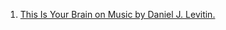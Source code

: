 1. [This Is Your Brain on Music by Daniel J. Levitin.](https://en.wikipedia.org/wiki/This_Is_Your_Brain_on_Music)
